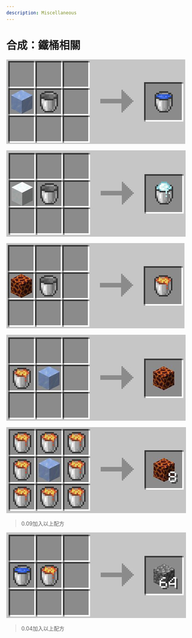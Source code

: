 ```yaml
---
description: Miscellaneous
---
```


# 合成：鐵桶相關

![冰 + 鐵桶 → 水桶](<../../../.gitbook/assets/ice%20to%20water-bucket.jpg>)

![雪塊 + 鐵桶 → 粉雪桶（细雪桶）](<../../../.gitbook/assets/snow_block%20to%20powder_snow_bucket.jpg>)

![岩漿塊 + 鐵桶 → 岩漿桶（熔岩桶）](<../../../.gitbook/assets/magma_block%20to%20lava_bucket.jpg>)

![熔岩桶 + 冰→ 岩漿块（岩浆块） + 鐵桶](../../../.gitbook/assets/lava_to_magma-block.jpg)

![熔岩桶  + 冰→ 岩漿块（岩浆块） + 鐵桶](../../../.gitbook/assets/lavas_to_magma-blocks.jpg)

> 0.09加入以上配方

![水桶 + 熔岩桶 → 鵝卵石（圆石）](<../../../.gitbook/assets/water%20&%20lava.JPG>)

> 0.04加入以上配方
